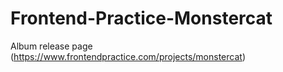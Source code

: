 # Frontend-Practice-Monstercat
Album release page (https://www.frontendpractice.com/projects/monstercat)

